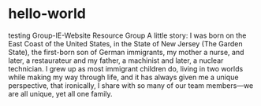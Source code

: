 # hello-world
testing
Group-IE-Website Resource Group
A little story:
I was born on the East Coast of the United States, in the State of New Jersey (The Garden State), the first-born son of German immigrants, my mother a nurse, and later, a restaurateur and my father, a machinist and later, a nuclear technician. I grew up as most immigrant children do, living in two worlds while making my way through life, and it has always given me a unique perspective, that ironically, I share with so many of our team members—we are all unique, yet all one family.
